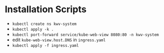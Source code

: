 # Installation Scripts

- `kubectl create ns kwv-system`
- `kubectl apply -k .`
- `kubectl port-forward service/kube-web-view 8080:80 -n kwv-system`
- edit `kube-web-view.host.DNS` in `ingress.yaml`
- `kubectl apply -f ingress.yaml`
